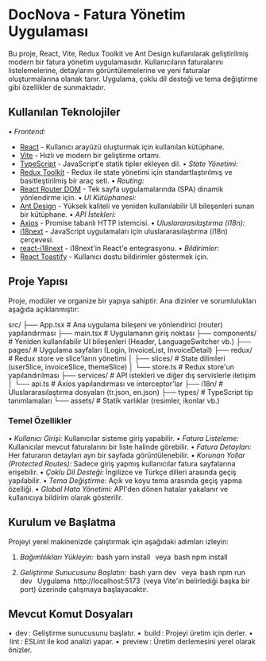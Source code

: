 # DocNova - Fatura Yönetim Uygulaması

Bu proje, React, Vite, Redux Toolkit ve Ant Design kullanılarak geliştirilmiş modern bir fatura yönetim uygulamasıdır. Kullanıcıların faturalarını listelemelerine, detaylarını görüntülemelerine ve yeni faturalar oluşturmalarına olanak tanır. Uygulama, çoklu dil desteği ve tema değiştirme gibi özellikler de sunmaktadır.

## Kullanılan Teknolojiler

•⁠ ⁠*Frontend:*

-  [React](https://react.dev/) - Kullanıcı arayüzü oluşturmak için kullanılan kütüphane.
-  [Vite](https://vitejs.dev/) - Hızlı ve modern bir geliştirme ortamı.
-  [TypeScript](https://www.typescriptlang.org/) - JavaScript'e statik tipler ekleyen dil.
   •⁠ ⁠*State Yönetimi:*
-  [Redux Toolkit](https://redux-toolkit.js.org/) - Redux ile state yönetimi için standartlaştırılmış ve basitleştirilmiş bir araç seti.
   •⁠ ⁠*Routing:*
-  [React Router DOM](https://reactrouter.com/) - Tek sayfa uygulamalarında (SPA) dinamik yönlendirme için.
   •⁠ ⁠*UI Kütüphanesi:*
-  [Ant Design](https://ant.design/) - Yüksek kaliteli ve yeniden kullanılabilir UI bileşenleri sunan bir kütüphane.
   •⁠ ⁠*API İstekleri:*
-  [Axios](https://axios-http.com/) - Promise tabanlı HTTP istemcisi.
   •⁠ ⁠*Uluslararasılaştırma (i18n):*
-  [i18next](https://www.i18next.com/) - JavaScript uygulamaları için uluslararasılaştırma (i18n) çerçevesi.
-  [react-i18next](https://react.i18next.com/) - i18next'in React'e entegrasyonu.
   •⁠ ⁠*Bildirimler:*
-  [React Toastify](https://fkhadra.github.io/react-toastify/introduction) - Kullanıcı dostu bildirimler göstermek için.

## Proje Yapısı

Proje, modüler ve organize bir yapıya sahiptir. Ana dizinler ve sorumlulukları aşağıda açıklanmıştır:

src/
├── App.tsx # Ana uygulama bileşeni ve yönlendirici (router) yapılandırması
├── main.tsx # Uygulamanın giriş noktası
├── components/ # Yeniden kullanılabilir UI bileşenleri (Header, LanguageSwitcher vb.)
├── pages/ # Uygulama sayfaları (Login, InvoiceList, InvoiceDetail)
├── redux/ # Redux store ve slice'ların yönetimi
│ ├── slices/ # State dilimleri (userSlice, invoiceSlice, themeSlice)
│ └── store.ts # Redux store'un yapılandırılması
├── services/ # API istekleri ve diğer dış servislerle iletişim
│ └── api.ts # Axios yapılandırması ve interceptor'lar
├── i18n/ # Uluslararasılaştırma dosyaları (tr.json, en.json)
├── types/ # TypeScript tip tanımlamaları
└── assets/ # Statik varlıklar (resimler, ikonlar vb.)

### Temel Özellikler

•⁠ ⁠*Kullanıcı Girişi:* Kullanıcılar sisteme giriş yapabilir.
•⁠ ⁠*Fatura Listeleme:* Kullanıcılar mevcut faturalarını bir liste halinde görebilir.
•⁠ ⁠*Fatura Detayları:* Her faturanın detayları ayrı bir sayfada görüntülenebilir.
•⁠ ⁠*Korunan Yollar (Protected Routes):* Sadece giriş yapmış kullanıcılar fatura sayfalarına erişebilir.
•⁠ ⁠*Çoklu Dil Desteği:* İngilizce ve Türkçe dilleri arasında geçiş yapılabilir.
•⁠ ⁠*Tema Değiştirme:* Açık ve koyu tema arasında geçiş yapma özelliği.
•⁠ ⁠*Global Hata Yönetimi:* API'den dönen hatalar yakalanır ve kullanıcıya bildirim olarak gösterilir.

## Kurulum ve Başlatma

Projeyi yerel makinenizde çalıştırmak için aşağıdaki adımları izleyin:

1. _Bağımlılıkları Yükleyin:_
   ⁠ bash
   yarn install
    ⁠
   veya
   ⁠ bash
   npm install
    ⁠

2. _Geliştirme Sunucusunu Başlatın:_
   ⁠ bash
   yarn dev
    ⁠
   veya
   ⁠ bash
   npm run dev
    ⁠
   Uygulama ⁠ http://localhost:5173 ⁠ (veya Vite'in belirlediği başka bir port) üzerinde çalışmaya başlayacaktır.

## Mevcut Komut Dosyaları

•⁠ ⁠⁠ dev ⁠: Geliştirme sunucusunu başlatır.
•⁠ ⁠⁠ build ⁠: Projeyi üretim için derler.
•⁠ ⁠⁠ lint ⁠: ESLint ile kod analizi yapar.
•⁠ ⁠⁠ preview ⁠: Üretim derlemesini yerel olarak önizler.
